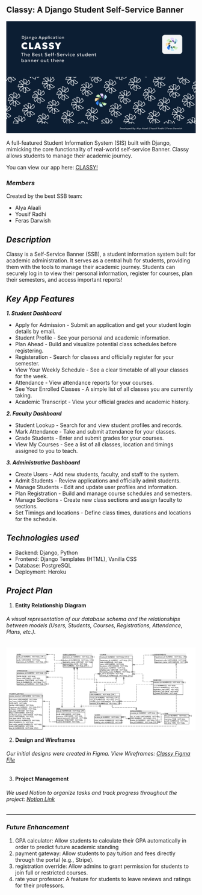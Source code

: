 ## Classy: A Django Student Self-Service Banner

![Cover](./images/Cover.png)

A full-featured Student Information System (SIS) built with Django, mimicking the core functionality of real-world self-service Banner. Classy allows students to manage their academic journey.

You can view our app here: [CLASSY!](https://classy-fa28de6ea0ef.herokuapp.com/)


### _Members_
Created by the best SSB team:
- Alya Alaali
- Yousif Radhi
- Feras Darwish


## _Description_

Classy is a Self-Service Banner (SSB), a student information system built for academic administration. It serves as a central hub for students, providing them with the tools to manage their academic journey.
Students can securely log in to view their personal information, register for courses, plan their semesters, and access important reports!



## _Key App Features_
***1. Student Dashboard***
- Apply for Admission - Submit an application and get your student login details by email.
- Student Profile - See your personal and academic information.
- Plan Ahead - Build and visualize potential class schedules before registering.
- Registeration - Search for classes and officially register for your semester.
- View Your Weekly Schedule - See a clear timetable of all your classes for the week.
- Attendance - View attendance reports for your courses.
- See Your Enrolled Classes - A simple list of all classes you are currently taking.
- Academic Transcript - View your official grades and academic history.

***2. Faculty Dashboard***
- Student Lookup - Search for and view student profiles and records.
- Mark Attendance - Take and submit attendance for your classes.
- Grade Students - Enter and submit grades for your courses.
- View My Courses - See a list of all classes, location and timings assigned to you to teach.

***3. Administrative Dashboard***
- Create Users - Add new students, faculty, and staff to the system.
- Admit Students - Review applications and officially admit students.
- Manage Students - Edit and update user profiles and information.
- Plan Registration - Build and manage course schedules and semesters.
- Manage Sections - Create new class sections and assign faculty to sections.
- Set Timings and locations - Define class times, durations and locations for the schedule.





## _Technologies used_
- Backend: Django, Python
- Frontend: Django Templates (HTML), Vanilla CSS
- Database: PostgreSQL
- Deployment: Heroku


## _Project Plan_

1. **Entity Relationship Diagram**
###### A visual representation of our database schema and the relationships between models (Users, Students, Courses, Registrations, Attendance, Plans, etc.).

 ![Image 2](./images/erd.png)


2. **Design and Wireframes**
###### Our initial designs were created in Figma. View Wireframes: [Classy Figma File](https://www.figma.com/design/TWKe9bsGHfUYdSXq6yz6Rt/SSB?node-id=0-1&t=REz6iXyguLgBiaI6-1)

3. **Project Management**

###### We used Notion to organize tasks and track progress throughout the project: [Notion Link](https://www.notion.so/SSB-clone-245c7cb3abbf80409236cdac969b9734?source=copy_link)

---

### _Future Enhancement_

1. GPA calculator: Allow students to calculate their GPA automatically in order to predict future academic standing
2. payment gateway:  Allow students to pay tuition and fees directly through the portal (e.g., Stripe). 
3. registration override: Allow admins to grant permission for students to join full or restricted courses.
4. rate your professor:  A feature for students to leave reviews and ratings for their professors.
